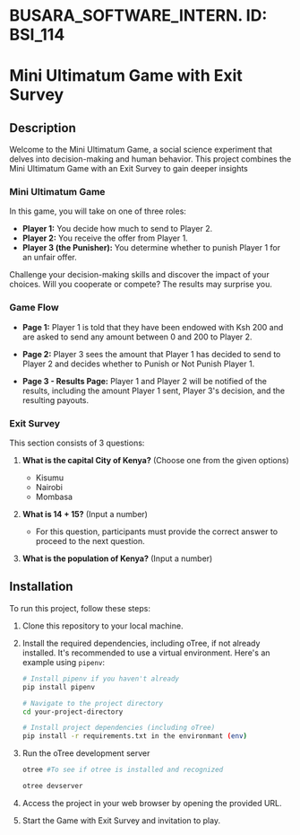 # BUSARA_SOFTWARE_INTERN. ID: BSI_114
# Mini Ultimatum Game with Exit Survey

## Description

Welcome to the Mini Ultimatum Game, a social science experiment that delves into decision-making and human behavior. This project combines the Mini Ultimatum Game with an Exit Survey to gain deeper insights

### Mini Ultimatum Game

In this game, you will take on one of three roles:

- **Player 1:** You decide how much to send to Player 2.
- **Player 2:** You receive the offer from Player 1.
- **Player 3 (the Punisher):** You determine whether to punish Player 1 for an unfair offer.

Challenge your decision-making skills and discover the impact of your choices. Will you cooperate or compete? The results may surprise you.

### Game Flow

- **Page 1:** Player 1 is told that they have been endowed with Ksh 200 and are asked to send any amount between 0 and 200 to Player 2.

- **Page 2:** Player 3 sees the amount that Player 1 has decided to send to Player 2 and decides whether to Punish or Not Punish Player 1.

- **Page 3 - Results Page:** Player 1 and Player 2 will be notified of the results, including the amount Player 1 sent, Player 3's decision, and the resulting payouts.

### Exit Survey

This section consists of 3 questions:

1. **What is the capital City of Kenya?** (Choose one from the given options)
   - Kisumu
   - Nairobi
   - Mombasa

2. **What is 14 + 15?** (Input a number)
   - For this question, participants must provide the correct answer to proceed to the next question.

3. **What is the population of Kenya?** (Input a number)

## Installation

To run this project, follow these steps:

1. Clone this repository to your local machine.

2. Install the required dependencies, including oTree, if not already installed. It's recommended to use a virtual environment. Here's an example using `pipenv`:

   ```bash
   # Install pipenv if you haven't already
   pip install pipenv

   # Navigate to the project directory
   cd your-project-directory

   # Install project dependencies (including oTree)
   pip install -r requirements.txt in the environmant (env)
   
   
3. Run the oTree development server
   ```bash
   otree #To see if otree is installed and recognized
   
   otree devserver
4. Access the project in your web browser by opening the provided URL.
5. Start the Game with Exit Survey and invitation to play.
